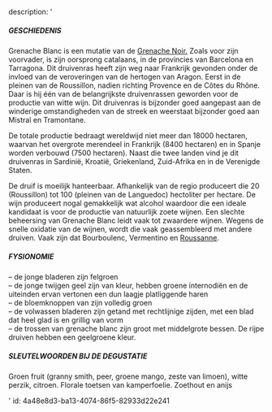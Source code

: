description: '<h5>GESCHIEDENIS</h5><p>Grenache Blanc is een mutatie van de <a href="https://www.levipe.be/grape/grenache-noir/?lang=nl&amp;lang=nl">Grenache Noir.</a> Zoals voor zijn voorvader, is zijn oorsprong catalaans, in de provincies van Barcelona en Tarragona. Dit druivenras heeft zijn weg naar Frankrijk gevonden onder de invloed van de veroveringen van de hertogen van Aragon. Eerst in de pleinen van de Roussillon, nadien richting Provence en de Côtes du Rhône. Daar is hij één van de belangrijkste druivenrassen geworden voor de productie van witte wijn. Dit druivenras is bijzonder goed aangepast aan de winderige omstandigheden van de streek en weerstaat bijzonder goed aan Mistral en Tramontane.</p><p>De totale productie bedraagt wereldwijd niet meer dan 18000 hectaren, waarvan het overgrote merendeel in Frankrijk (8400 hectaren) en in Spanje worden verbouwd (7500 hectaren). Naast die twee landen vind je dit druivenras in Sardinië, Kroatië, Griekenland, Zuid-Afrika en in de Verenigde Staten.</p><p>De druif is moeilijk hanteerbaar. Afhankelijk van de regio produceert die 20 (Roussillon) tot 100 (pleinen van de Languedoc) hectoliter per hectare. De wijn produceert nogal gemakkelijk wat alcohol waardoor die een ideale kandidaat is voor de productie van natuurlijk zoete wijnen. Een slechte beheersing van Grenache Blanc leidt vaak tot zwaardere wijnen. Wegens de snelle oxidatie van de wijnen, wordt die vaak geassembleerd met andere druiven. Vaak zijn dat Bourboulenc, Vermentino en <a href="https://www.levipe.be/grape/roussanne/?lang=nl&amp;lang=nl">Roussanne</a>.</p><h5>FYSIONOMIE</h5><p>– de jonge bladeren zijn felgroen<br>– de jonge twijgen geel zijn van kleur, hebben groene internodiën en de uiteinden ervan vertonen een dun laagje platliggende haren<br>– de bloemknoppen van zijn volledig groen<br>– de volwassen bladeren zijn getand met rechtlijnige zijden, met een blad dat heel glad is en grillig van vorm<br>– de trossen van grenache blanc zijn groot met middelgrote bessen. De rijpe druiven hebben een geelgroene kleur.</p><h5>SLEUTELWOORDEN BIJ DE DEGUSTATIE</h5><p>Groen fruit (granny smith, peer, groene mango, zeste van limoen), witte perzik, citroen. Florale toetsen van kamperfoelie. Zoethout en anijs</p>'
id: 4a48e8d3-ba13-4074-86f5-82933d22e241

